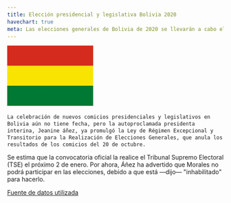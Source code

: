 ```yaml
---
title: Elección presidencial y legislativa Bolivia 2020
havechart: true
meta: Las elecciones generales de Bolivia de 2020 se llevarán a cabo el domingo 3 de mayo5 con el objeto de elegir de forma democrática a los representantes de presidente, vicepresidente, senadores y diputados de Bolivia (...)
---
```


![bandera-bolivia](/images/bolivia.jpg)

<p>

    La celebración de nuevos comicios presidenciales y legislativos en Bolivia aún no tiene fecha, pero la autoproclamada presidenta interina, Jeanine áñez, ya promulgó la Ley de Régimen Excepcional y Transitorio para la Realización de Elecciones Generales, que anula los resultados de los comicios del 20 de octubre.

Se estima que la convocatoria oficial la realice el Tribunal Supremo Electoral (TSE) el próximo 2 de enero. Por ahora, Áñez ha advertido que Morales no podrá participar en las elecciones, debido a que está —dijo— "inhabilitado" para hacerlo.

</p>

[Fuente de datos utilizada ](https://es.wikipedia.org/wiki/Elecciones_generales_de_Bolivia_de_2020)

<div style=" max-width: 350px;">
<canvas id="myChart" width="100" height="100"></canvas>

</div>

<script>
var ctx = document.getElementById('myChart').getContext('2d');
var myChart = new Chart(ctx, {
    type: 'pie',
    data: {
        labels: ['Votantes disp', 'Población total'],
        datasets: [{
            data: [71315364,116333713 ],
            backgroundColor: [
                'yellow',
                'blue',
                
            ],
            pointHoverRadius: 5,
         pointHoverBackgroundColor: 'black'
          
        }],
       
    },
    options: {
        legend: {
            display: true,
            labels: {
                fontColor: 'black',
                padding	: 86
            }
        },


         tooltips: {
            callbacks: {
                labelColor: function(tooltipItem, chart) {
                    return {
                        borderColor: 'black',
                        backgroundColor: 'rgb(255, 0, 0)'
                    };
                },
                labelTextColor: function(tooltipItem, chart) {
                    return 'black';
                }
            }
        }
    }
    

});
</script>
